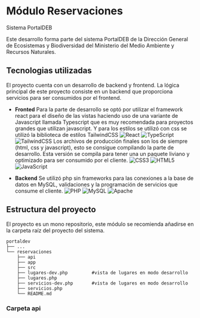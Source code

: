 # Módulo Reservaciones

Sistema PortalDEB

Este desarrollo forma parte del sistema PortalDEB de la Dirección General de Ecosistemas y Biodiversidad del Ministerio del Medio Ambiente y Recursos Naturales.

## Tecnologias utilizadas

El proyecto cuenta con un desarrollo de backend y frontend. La lógica principal de este proyecto consiste en un backend que proporciona servicios para ser consumidos por el frontend.

- **Fronted**
  Para la parte de desarrollo se optó por utilizar el framework react para el diseño de las vistas haciendo uso de una variante de Javascript llamada Typescript que es muy recomendada para proyectos grandes que utilizan javascript. Y para los estilos se utilizó con css se utilizó la biblioteca de estilos TailwindCSS
  ![React](https://img.shields.io/badge/react-%2320232a.svg?style=for-the-badge&logo=react&logoColor=%2361DAFB) ![TypeScript](https://img.shields.io/badge/typescript-%23007ACC.svg?style=for-the-badge&logo=typescript&logoColor=white) ![TailwindCSS](https://img.shields.io/badge/tailwindcss-%2338B2AC.svg?style=for-the-badge&logo=tailwind-css&logoColor=white)
  Los archivos de producción finales son los de siempre (html, css y javascript), esto se consigue compilando la parte de desarrollo. Esta versión se compila para tener una un paquete liviano y optimizado para ser consumido por el cliente.
  ![CSS3](https://img.shields.io/badge/css3-%231572B6.svg?style=for-the-badge&logo=css3&logoColor=white) ![HTML5](https://img.shields.io/badge/html5-%23E34F26.svg?style=for-the-badge&logo=html5&logoColor=white) ![JavaScript](https://img.shields.io/badge/javascript-%23323330.svg?style=for-the-badge&logo=javascript&logoColor=%23F7DF1E)

- **Backend**
  Se utilizó php sin frameworks para las conexiones a la base de datos en MySQL, validaciones y la programación de servicios que consume el cliente.
  ![PHP](https://img.shields.io/badge/php-%23777BB4.svg?style=for-the-badge&logo=php&logoColor=white) ![MySQL](https://img.shields.io/badge/mysql-%2300f.svg?style=for-the-badge&logo=mysql&logoColor=white) ![Apache](https://img.shields.io/badge/apache-%23D42029.svg?style=for-the-badge&logo=apache&logoColor=white)

## Estructura del proyecto

El proyecto es un mono repositorio, este módulo se recomienda añadirse en la carpeta raíz del proyecto del sistema.

```
portaldev
├── ...
└── reservaciones
    ├── api
    ├── app
    ├── src
    ├── lugares-dev.php         #vista de lugares en modo desarrollo
    ├── lugares.php
    ├── servicios-dev.php       #vista de lugares en modo desarrollo
    ├── servicios.php
    └── README.md

```

### Carpeta api
